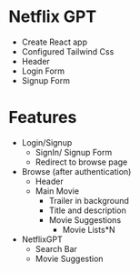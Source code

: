 # Netflix GPT
- Create React app
- Configured Tailwind Css
- Header
- Login Form   
- Signup Form 




# Features
- Login/Signup 
    - SignIn/ Signup Form
    - Redirect to browse page
- Browse (after authentication)
    - Header
    - Main Movie
        - Trailer in background
        - Title and description
        - Movie Suggestions
            - Movie Lists*N
- NetflixGPT
    - Search Bar
    - Movie Suggestion
